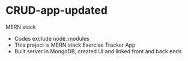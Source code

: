# CRUD-app-updated
MERN stack 


* Codes exclude node_modules 
* This project is MERN stack Exercise Tracker App 
* Built server in MongoDB, created UI and linked front and back ends
